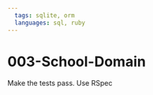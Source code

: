 ```yaml
---
  tags: sqlite, orm
  languages: sql, ruby
---
```


003-School-Domain
=================

Make the tests pass. Use RSpec
